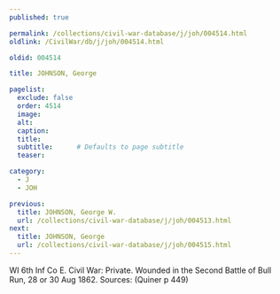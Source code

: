 ```yaml
---
published: true

permalink: /collections/civil-war-database/j/joh/004514.html
oldlink: /CivilWar/db/j/joh/004514.html

oldid: 004514

title: JOHNSON, George

pagelist:
  exclude: false
  order: 4514
  image: 
  alt:
  caption:
  title:
  subtitle:      # Defaults to page subtitle
  teaser:

category: 
  - J 
  - JOH

previous:
  title: JOHNSON, George W.
  url: /collections/civil-war-database/j/joh/004513.html  
next:
  title: JOHNSON, George
  url: /collections/civil-war-database/j/joh/004515.html   
---
```

WI 6th Inf Co E. Civil War: Private. Wounded in the Second Battle of Bull Run, 28 or 30 Aug 1862. Sources: (Quiner p 449)